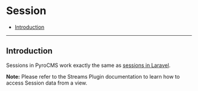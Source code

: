 # Session

- [Introduction](#introduction)

<hr>

<a name="introduction"></a>
## Introduction

Sessions in PyroCMS work exactly the same as [sessions in Laravel](https://laravel.com/docs/5.1/session).

<div class="alert alert-info">
<strong>Note:</strong> Please refer to the Streams Plugin documentation to learn how to access Session data from a view.
</div>